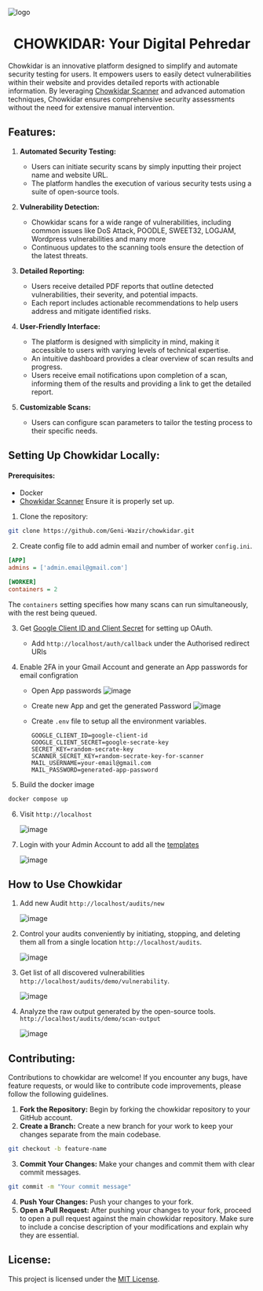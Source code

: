 ![logo](https://github.com/Geni-Wazir/chowkidar/assets/47722406/532c81ff-1cc2-4a5a-bdb2-22c5c0da098a)

<h1 align="center">CHOWKIDAR: Your Digital Pehredar</h1>

Chowkidar is an innovative platform designed to simplify and automate security testing for users. It empowers users to easily detect vulnerabilities within their website and provides detailed reports with actionable information. By leveraging [Chowkidar Scanner](https://github.com/Geni-Wazir/chowkidar-scanner) and advanced automation techniques, Chowkidar ensures comprehensive security assessments without the need for extensive manual intervention.

## Features:

1. **Automated Security Testing:**
   - Users can initiate security scans by simply inputting their project name and website URL.
   - The platform handles the execution of various security tests using a suite of open-source tools.

2. **Vulnerability Detection:**
   - Chowkidar scans for a wide range of vulnerabilities, including common issues like DoS Attack, POODLE, SWEET32, LOGJAM, Wordpress vulnerabilities and many more
   - Continuous updates to the scanning tools ensure the detection of the latest threats.
  
3. **Detailed Reporting:**
   - Users receive detailed PDF reports that outline detected vulnerabilities, their severity, and potential impacts.
   - Each report includes actionable recommendations to help users address and mitigate identified risks.

4. **User-Friendly Interface:**
   - The platform is designed with simplicity in mind, making it accessible to users with varying levels of technical expertise.
   - An intuitive dashboard provides a clear overview of scan results and progress.
   - Users receive email notifications upon completion of a scan, informing them of the results and providing a link to get the detailed report.
  
5. **Customizable Scans:**
   - Users can configure scan parameters to tailor the testing process to their specific needs.
  
## Setting Up Chowkidar Locally:

#### Prerequisites:
- Docker
- [Chowkidar Scanner](https://github.com/Geni-Wazir/chowkidar-scanner) Ensure it is properly set up.

1. Clone the repository:
```bash
git clone https://github.com/Geni-Wazir/chowkidar.git
```

2. Create config file to add admin email and number of worker `config.ini`.
```ini
[APP]
admins = ['admin.email@gmail.com']

[WORKER]
containers = 2
```
The `containers` setting specifies how many scans can run simultaneously, with the rest being queued.

3. Get [Google Client ID and Client Secret](https://www.balbooa.com/help/gridbox-documentation/integrations/other/google-client-id) for setting up OAuth.

    - Add `http://localhost/auth/callback` under the Authorised redirect URIs


4. Enable 2FA in your Gmail Account and generate an App passwords for email configration
   
    - Open App passwords
      ![image](https://github.com/Geni-Wazir/chowkidar/assets/47722406/eb9cd1ba-4e83-49ba-b0f8-e22ea3c1d74b)
  
    - Create new App and get the generated Password
      ![image](https://github.com/Geni-Wazir/chowkidar/assets/47722406/ea791ee2-0faf-4f4e-b74d-a53b005966fd)

    - Create `.env` file to setup all the environment variables.

      ```env
      GOOGLE_CLIENT_ID=google-client-id
      GOOGLE_CLIENT_SECRET=google-secrate-key
      SECRET_KEY=random-secrate-key
      SCANNER_SECRET_KEY=random-secrate-key-for-scanner
      MAIL_USERNAME=your-email@gmail.com
      MAIL_PASSWORD=generated-app-password
      ```
      
5. Build the docker image
```bash
docker compose up
```

6. Visit `http://localhost`

    ![image](https://github.com/Geni-Wazir/chowkidar/assets/47722406/e2863163-c873-4e63-b5ed-dc5a2d1fd463)

7. Login with your Admin Account to add all the [templates](Templates.xlsx)

    ![image](https://github.com/Geni-Wazir/chowkidar/assets/47722406/fb7cb507-6765-4345-a01c-85b6a5de46b5)


## How to Use Chowkidar

1. Add new Audit `http://localhost/audits/new`

    ![image](https://github.com/Geni-Wazir/chowkidar/assets/47722406/a958032b-04da-4c07-ad01-607a52888663)

2. Control your audits conveniently by initiating, stopping, and deleting them all from a single location `http://localhost/audits`.

    ![image](https://github.com/Geni-Wazir/chowkidar/assets/47722406/dc95f724-230f-47a2-ac0d-3bc2c152de27)

3. Get list of all discovered vulnerabilities `http://localhost/audits/demo/vulnerability`.

    ![image](https://github.com/Geni-Wazir/chowkidar/assets/47722406/ddb6cb7d-5841-4f05-9eac-9fbd882d0492)

4. Analyze the raw output generated by the open-source tools. `http://localhost/audits/demo/scan-output`
    
    ![image](https://github.com/Geni-Wazir/chowkidar/assets/47722406/49d5b4cf-b31e-46f1-806e-12a3f15cfd61)


## Contributing:
Contributions to chowkidar are welcome! If you encounter any bugs, have feature requests, or would like to contribute code improvements, please follow the following guidelines.

1. **Fork the Repository:** Begin by forking the chowkidar repository to your GitHub account.
2. **Create a Branch:** Create a new branch for your work to keep your changes separate from the main codebase.
```bash
git checkout -b feature-name
```
3. **Commit Your Changes:** Make your changes and commit them with clear commit messages.
```bash
git commit -m "Your commit message"
```
4. **Push Your Changes:** Push your changes to your fork.
5. **Open a Pull Request:** After pushing your changes to your fork, proceed to open a pull request against the main chowkidar repository. Make sure to include a concise description of your modifications and explain why they are essential.


## License:
This project is licensed under the [MIT License](LICENSE.md).


